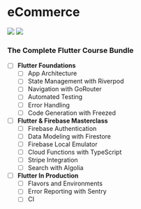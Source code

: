 # eCommerce

![](https://img.shields.io/badge/Flutter-0553B1?style=for-the-badge&logo=flutter&logoColor=white) ![](https://img.shields.io/badge/Firebase-FFA000?style=for-the-badge&logo=Firebase&logoColor=white)

### The Complete Flutter Course Bundle
- [ ] **Flutter Foundations**
  - [ ] App Architecture
  - [ ] State Management with Riverpod
  - [ ] Navigation with GoRouter
  - [ ] Automated Testing
  - [ ] Error Handling
  - [ ] Code Generation with Freezed

- [ ] **Flutter & Firebase Masterclass**
  - [ ] Firebase Authentication
  - [ ] Data Modeling with Firestore
  - [ ] Firebase Local Emulator
  - [ ] Cloud Functions with TypeScript
  - [ ] Stripe Integration
  - [ ] Search with Algolia

- [ ] **Flutter In Production**
  - [ ] Flavors and Environments
  - [ ] Error Reporting with Sentry
  - [ ] CI
